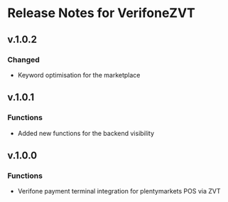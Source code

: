 # Release Notes for VerifoneZVT

## v.1.0.2

### Changed

- Keyword optimisation for the marketplace

## v.1.0.1

### Functions

- Added new functions for the backend visibility

## v.1.0.0

### Functions

- Verifone payment terminal integration for plentymarkets POS via ZVT
